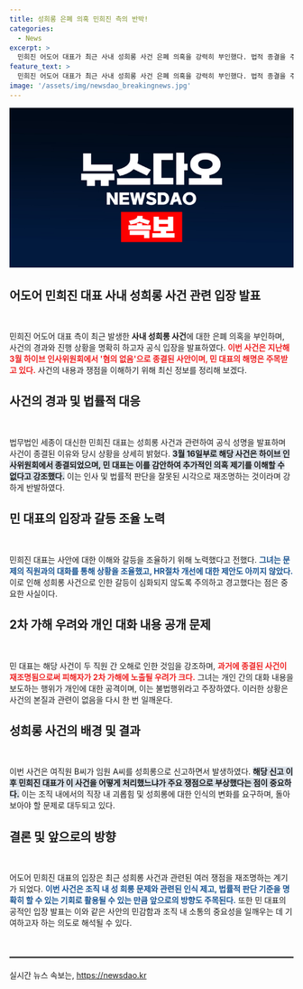 ```yaml
---
title: 성희롱 은폐 의혹 민희진 측의 반박!
categories:
  - News
excerpt: >
  민희진 어도어 대표가 최근 사내 성희롱 사건 은폐 의혹을 강력히 부인했다. 법적 종결을 주장하며 잘못된 해석이라고 반박한 가운데, 사건의 본질을 왜곡하는 보도에 우려를 표명했다. 이 논란의 진실은 무엇일까?
feature_text: >
  민희진 어도어 대표가 최근 사내 성희롱 사건 은폐 의혹을 강력히 부인했다. 법적 종결을 주장하며 잘못된 해석이라고 반박한 가운데, 사건의 본질을 왜곡하는 보도에 우려를 표명했다. 이 논란의 진실은 무엇일까?
image: '/assets/img/newsdao_breakingnews.jpg'
---
```


<p><img src="/assets/img/newsdao_breakingnews.jpg" alt="bookingtag 속보" /></p>

<h2 data-ke-size="size26">어도어 민희진 대표 사내 성희롱 사건 관련 입장 발표</h2>

<p data-ke-size="size16">&nbsp;</p>

<p>민희진 어도어 대표 측이 최근 발생한 <b>사내 성희롱 사건</b>에 대한 은폐 의혹을 부인하며, 사건의 경과와 진행 상황을 명확히 하고자 공식 입장을 발표하였다. <b><span style="color: #ee2323;">이번 사건은 지난해 3월 하이브 인사위원회에서 '혐의 없음'으로 종결된 사안이며, 민 대표의 해명은 주목받고 있다.</span></b> 사건의 내용과 쟁점을 이해하기 위해 최신 정보를 정리해 보겠다.</p>

<h2 data-ke-size="size26">사건의 경과 및 법률적 대응</h2>

<p data-ke-size="size16">&nbsp;</p>

<p>법무법인 세종이 대신한 민희진 대표는 성희롱 사건과 관련하여 공식 성명을 발표하며 사건이 종결된 이유와 당시 상황을 상세히 밝혔다. <b><span style="background-color: #21538527;">3월 16일부로 해당 사건은 하이브 인사위원회에서 종결되었으며, 민 대표는 이를 감안하여 추가적인 의혹 제기를 이해할 수 없다고 강조했다.</span></b> 이는 인사 및 법률적 판단을 잘못된 시각으로 재조명하는 것이라며 강하게 반발하였다.</p>

<h2 data-ke-size="size26">민 대표의 입장과 갈등 조율 노력</h2>

<p data-ke-size="size16">&nbsp;</p>

<p>민희진 대표는 사안에 대한 이해와 갈등을 조율하기 위해 노력했다고 전했다. <b><span style="color: #1a5490;">그녀는 문제의 직원과의 대화를 통해 상황을 조율했고, HR절차 개선에 대한 제안도 아끼지 않았다.</span></b> 이로 인해 성희롱 사건으로 인한 갈등이 심화되지 않도록 주의하고 경고했다는 점은 중요한 사실이다.</p>

<h2 data-ke-size="size26">2차 가해 우려와 개인 대화 내용 공개 문제</h2>

<p data-ke-size="size16">&nbsp;</p>

<p>민 대표는 해당 사건이 두 직원 간 오해로 인한 것임을 강조하며, <b><span style="color: #ee2323;">과거에 종결된 사건이 재조명됨으로써 피해자가 2차 가해에 노출될 우려가 크다.</span></b> 그녀는 개인 간의 대화 내용을 보도하는 행위가 개인에 대한 공격이며, 이는 불법행위라고 주장하였다. 이러한 상황은 사건의 본질과 관련이 없음을 다시 한 번 일깨운다.</p>

<h2 data-ke-size="size26">성희롱 사건의 배경 및 결과</h2>

<p data-ke-size="size16">&nbsp;</p>

<p>이번 사건은 여직원 B씨가 임원 A씨를 성희롱으로 신고하면서 발생하였다. <b><span style="background-color: #21538527;">해당 신고 이후 민희진 대표가 이 사건을 어떻게 처리했느냐가 주요 쟁점으로 부상했다는 점이 중요하다.</span></b> 이는 조직 내에서의 직장 내 괴롭힘 및 성희롱에 대한 인식의 변화를 요구하며, 돌아보아야 할 문제로 대두되고 있다.</p>

<h2 data-ke-size="size26">결론 및 앞으로의 방향</h2>

<p data-ke-size="size16">&nbsp;</p>

<p>어도어 민희진 대표의 입장은 최근 성희롱 사건과 관련된 여러 쟁점을 재조명하는 계기가 되었다. <b><span style="color: #1a5490;">이번 사건은 조직 내 성 희롱 문제와 관련된 인식 제고, 법률적 판단 기준을 명확히 할 수 있는 기회로 활용될 수 있는 만큼 앞으로의 방향도 주목된다.</span></b> 또한 민 대표의 공적인 입장 발표는 이와 같은 사안의 민감함과 조직 내 소통의 중요성을 일깨우는 데 기여하고자 하는 의도로 해석될 수 있다. </p>

<p data-ke-size="size16">&nbsp;</p>

<hr style="border-top: 1px solid #000; margin: 20px 0;">
실시간 뉴스 속보는, <a href="https://newsdao.kr" rel="dofollow">https://newsdao.kr</a>


